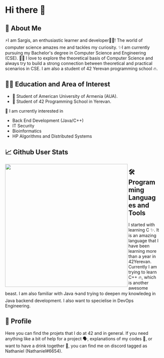 # Hi there 👋

## 🚀 About Me

⚡I am Sargis, an enthusiastic learner and developer👩‍💻! The world of computer science amazes 
me and tackles my curiosity. ✨I am currently pursuing my Bachelor's degree in Computer Science and 
Engineering (CSE). 👨‍🎓 I love to explore the theoretical basis of Computer Science and
always try to build a strong connection between theoretical and practical scenarios in CSE. 
I am also a student of 42 Yerevan programming school 🔥. 

## 👨‍🎓 Education and Area of Interest

- 🔭 Student of American University of Armenia (AUA).
- 🌱 Student of 42 Programming School in Yerevan.

🎇 I am currently interested in

- Back End Development (Java/C++)
- IT Security
- Bioinformatics 
- HP Algorithms and Distributed Systems

## 📈 Github User Stats
<div style="margin-bottom: 15px">
<p align="center">
	
  <a href="https://github.com/Sargis-Hovsepyan">
    <img src="https://github-readme-stats.vercel.app/api?username=Sargis-Hovsepyan&count_private=true&show_icons=true&theme=dark"
	align="left"
	width="400">
  </a>
</p>
</div>

## 🛠️Programming Languages and Tools

I started with learning C ✨. It is an amazing language that I have been learning more than a year in 42Yerevan.
Currently I am trying to learn C++ 🔥, which is another awesome beast. I am also familiar with Java ☕and trying to deepen my knowledeg in 
Java backend development. I also want to specielise in DevOps Engineering.

## 🙂 Profile

Here you can find the projets that I do at 42 and in general. If you need anything like a bit of help for a 
project 🗣️, explanations of my codes 💬, or want to have a drink together 🍻, you can find me on 
discord tagged as Nathaniel (Nathaniel#6654).
